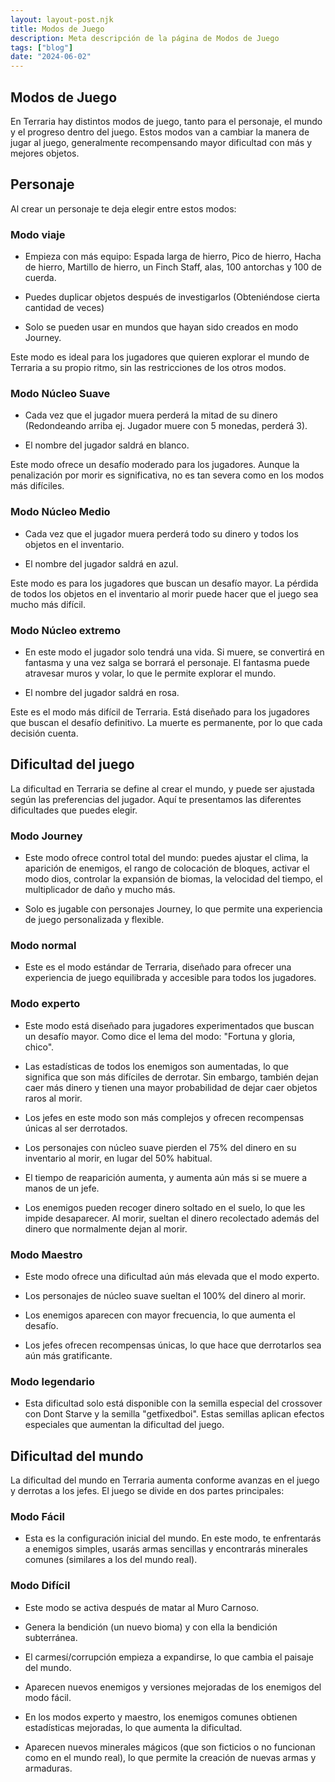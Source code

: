 ```yaml
---
layout: layout-post.njk
title: Modos de Juego
description: Meta descripción de la página de Modos de Juego
tags: ["blog"]
date: "2024-06-02"
---
```


## Modos de Juego

En Terraria hay distintos modos de juego, tanto para el personaje, el mundo y el progreso dentro del juego. Estos modos van a cambiar la manera de jugar al juego, generalmente recompensando mayor dificultad con más y mejores objetos.

## Personaje

Al crear un personaje te deja elegir entre estos modos:

### Modo viaje

- Empieza con más equipo: Espada larga de hierro, Pico de hierro, Hacha de hierro, Martillo de hierro, un Finch Staff, alas, 100 antorchas y 100 de cuerda.

- Puedes duplicar objetos después de investigarlos (Obteniéndose cierta cantidad de veces)

- Solo se pueden usar en mundos que hayan sido creados en modo Journey.

Este modo es ideal para los jugadores que quieren explorar el mundo de Terraria a su propio ritmo, sin las restricciones de los otros modos.

### Modo Núcleo Suave

- Cada vez que el jugador muera perderá la mitad de su dinero (Redondeando arriba ej. Jugador muere con  5 monedas, perderá 3).

- El nombre del jugador saldrá en blanco.

Este modo ofrece un desafío moderado para los jugadores. Aunque la penalización por morir es significativa, no es tan severa como en los modos más difíciles.

### Modo Núcleo Medio

- Cada vez que el jugador muera perderá todo su dinero y todos los objetos en el inventario.

- El nombre del jugador saldrá en azul.

Este modo es para los jugadores que buscan un desafío mayor. La pérdida de todos los objetos en el inventario al morir puede hacer que el juego sea mucho más difícil.

### Modo Núcleo extremo

- En este modo el jugador solo tendrá una vida. Si muere, se convertirá en fantasma y una vez salga se borrará el personaje. El fantasma puede atravesar muros y volar, lo que le permite explorar el mundo.

- El nombre del jugador saldrá en rosa.

Este es el modo más difícil de Terraria. Está diseñado para los jugadores que buscan el desafío definitivo. La muerte es permanente, por lo que cada decisión cuenta.

## Dificultad del juego

La dificultad en Terraria se define al crear el mundo, y puede ser ajustada según las preferencias del jugador. Aquí te presentamos las diferentes dificultades que puedes elegir.

### Modo Journey

- Este modo ofrece control total del mundo: puedes ajustar el clima, la aparición de enemigos, el rango de colocación de bloques, activar el modo dios, controlar la expansión de biomas, la velocidad del tiempo, el multiplicador de daño y mucho más.

- Solo es jugable con personajes Journey, lo que permite una experiencia de juego personalizada y flexible.

### Modo normal

- Este es el modo estándar de Terraria, diseñado para ofrecer una experiencia de juego equilibrada y accesible para todos los jugadores.

### Modo experto

- Este modo está diseñado para jugadores experimentados que buscan un desafío mayor. Como dice el lema del modo: "Fortuna y gloria, chico".

- Las estadísticas de todos los enemigos son aumentadas, lo que significa que son más difíciles de derrotar. Sin embargo, también dejan caer más dinero y tienen una mayor probabilidad de dejar caer objetos raros al morir.

- Los jefes en este modo son más complejos y ofrecen recompensas únicas al ser derrotados.

- Los personajes con núcleo suave pierden el 75% del dinero en su inventario al morir, en lugar del 50% habitual.

- El tiempo de reaparición aumenta, y aumenta aún más si se muere a manos de un jefe.

- Los enemigos pueden recoger dinero soltado en el suelo, lo que les impide desaparecer. Al morir, sueltan el dinero recolectado además del dinero que normalmente dejan al morir.

### Modo Maestro

- Este modo ofrece una dificultad aún más elevada que el modo experto.

- Los personajes de núcleo suave sueltan el 100% del dinero al morir.

- Los enemigos aparecen con mayor frecuencia, lo que aumenta el desafío.

- Los jefes ofrecen recompensas únicas, lo que hace que derrotarlos sea aún más gratificante.

### Modo legendario

- Esta dificultad solo está disponible con la semilla especial del crossover con Dont Starve y la semilla "getfixedboi". Estas semillas aplican efectos especiales que aumentan la dificultad del juego.

## Dificultad del mundo

La dificultad del mundo en Terraria aumenta conforme avanzas en el juego y derrotas a los jefes. El juego se divide en dos partes principales:

### Modo Fácil

- Esta es la configuración inicial del mundo. En este modo, te enfrentarás a enemigos simples, usarás armas sencillas y encontrarás minerales comunes (similares a los del mundo real).

### Modo Difícil

- Este modo se activa después de matar al Muro Carnoso.

- Genera la bendición (un nuevo bioma) y con ella la bendición subterránea.

- El carmesí/corrupción empieza a expandirse, lo que cambia el paisaje del mundo.

- Aparecen nuevos enemigos y versiones mejoradas de los enemigos del modo fácil.

- En los modos experto y maestro, los enemigos comunes obtienen estadísticas mejoradas, lo que aumenta la dificultad.

- Aparecen nuevos minerales mágicos (que son ficticios o no funcionan como en el mundo real), lo que permite la creación de nuevas armas y armaduras.
